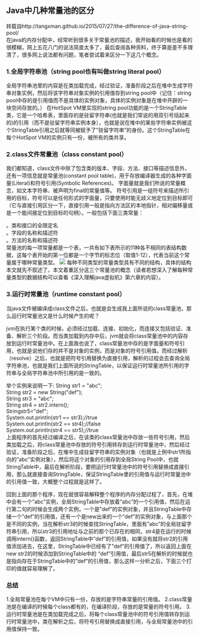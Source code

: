 ## Java中几种常量池的区分

转载自http://tangxman.github.io/2015/07/27/the-difference-of-java-string-pool/  
在java的内存分配中，经常听到很多关于常量池的描述，我开始看的时候也是看的很模糊，网上五花八门的说法简直太多了，最后查阅各种资料，终于算是差不多理清了，很多网上说法都有问题，笔者尝试着来区分一下这几个概念。


### 1.全局字符串池（string pool也有叫做string literal pool）

全局字符串池里的内容是在类加载完成，经过验证，准备阶段之后在堆中生成字符串对象实例，然后将该字符串对象实例的引用值存到string pool中（记住：string pool中存的是引用值而不是具体的实例对象，具体的实例对象是在堆中开辟的一块空间存放的。）
在HotSpot VM里实现的string pool功能的是一个StringTable类，它是一个哈希表，里面存的是驻留字符串(也就是我们常说的用双引号括起来的)的引用（而不是驻留字符串实例本身），也就是说在堆中的某些字符串实例被这个StringTable引用之后就等同被赋予了”驻留字符串”的身份。这个StringTable在每个HotSpot VM的实例只有一份，被所有的类共享。

### 2.class文件常量池（class constant pool）

我们都知道，class文件中除了包含类的版本、字段、方法、接口等描述信息外，还有一项信息就是常量池(constant pool table)，用于存放编译器生成的各种字面量(Literal)和符号引用(Symbolic References)。
字面量就是我们所说的常量概念，如文本字符串、被声明为final的常量值等。
符号引用是一组符号来描述所引用的目标，符号可以是任何形式的字面量，只要使用时能无歧义地定位到目标即可（它与直接引用区分一下，直接引用一般是指向方法区的本地指针，相对偏移量或是一个能间接定位到目标的句柄）。一般包括下面三类常量：

。类和接口的全限定名  
。字段的名称和描述符  
。方法的名称和描述符  
常量池的每一项常量都是一个表，一共有如下表所示的11种各不相同的表结构数据，这每个表开始的第一位都是一个字节的标志位（取值1-12），代表当前这个常量属于哪种常量类型。
![](http://i1372.photobucket.com/albums/ag333/Emanueling/blog/2015-7-28/constant-table-info_zpsqetemkg0.png) 
    每种不同类型的常量类型具有不同的结构，具体的结构本文就先不叙述了，本文着重区分这三个常量池的概念（读者若想深入了解每种常量类型的数据结构可以查看《深入理解java虚拟机》第六章的内容）。

### 3.运行时常量池（runtime constant pool）

当java文件被编译成class文件之后，也就是会生成我上面所说的class常量池，那么运行时常量池又是什么时候产生的呢？

jvm在执行某个类的时候，必须经过加载、连接、初始化，而连接又包括验证、准备、解析三个阶段。而当类加载到内存中后，jvm就会将class常量池中的内容存放到运行时常量池中。在上面我也说了，class常量池中存的是字面量和符号引用，也就是说他们存的并不是对象的实例，而是对象的符号引用值。而经过解析（resolve）之后，也就是把符号引用替换为直接引用，解析的过程会去查询全局字符串池，也就是我们上面所说的StringTable，以保证运行时常量池所引用的字符串与全局字符串池中所引用的是一致的。

举个实例来说明一下:
String str1 = "abc";  
String str2 = new String("def");  
String str3 = "abc";  
String str4 = str2.intern();  
Stringstr5="def";  
System.out.println(str1 == str3);//true  
System.out.println(str2 == str4);//false  
System.out.println(str4 == str5);//true  
上面程序的首先经过编译之后，在该类的class常量池中存放一些符号引用，然后类加载之后，将class常量池中存放的符号引用转存到运行时常量池中，然后经过验证，准备阶段之后，在堆中生成驻留字符串的实例对象（也就是上例中str1所指向的”abc”实例对象），然后将这个对象的引用存到全局String Pool中，也就StringTable中，最后在解析阶段，要把运行时常量池中的符号引用替换成直接引用，那么就直接查询StringTable，保证StringTable里的引用值与运行时常量池中的引用值一致，大概整个过程就是这样了。

回到上面的那个程序，现在就很容易解释整个程序的内存分配过程了，首先，在堆中会有一个”abc”实例，全局StringTable中存放着”abc”的一个引用值，然后在运行第二句的时候会生成两个实例，一个是”def”的实例对象，并且StringTable中存储一个”def”的引用值，还有一个是new出来的一个”def”的实例对象，与上面那个是不同的实例，当在解析str3的时候查找StringTable，里面有”abc”的全局驻留字符串引用，所以str3的引用地址与之前的那个已存在的相同，str4是在运行的时候调用intern()函数，返回StringTable中”def”的引用值，如果没有就将str2的引用值添加进去，在这里，StringTable中已经有了”def”的引用值了，所以返回上面在new str2的时候添加到StringTable中的 “def”引用值，最后str5在解析的时候就也是指向存在于StringTable中的”def”的引用值，那么这样一分析之后，下面三个打印的值就容易理解了。
### 总结
1.全局常量池在每个VM中只有一份，存放的是字符串常量的引用值。
2.class常量池是在编译的时候每个class都有的，在编译阶段，存放的是常量的符号引用。
3.运行时常量池是在类加载完成之后，将每个class常量池中的符号引用值转存到运行时常量池中，类在解析之后，将符号引用替换成直接引用，与全局常量池中的引用值保持一致。
